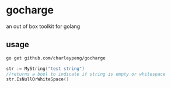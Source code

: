 # gocharge
an out of box toolkit for golang

## usage

```bash
go get github.com/charleypeng/gocharge
```

```go
str := MyString("test string")
//returns a bool to indicate if string is empty or whitespace
str.IsNullOrWhiteSpace()
```